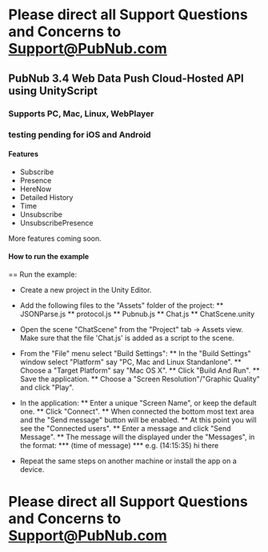 # Please direct all Support Questions and Concerns to Support@PubNub.com

## PubNub 3.4 Web Data Push Cloud-Hosted API using UnityScript
### Supports PC, Mac, Linux, WebPlayer 
### testing pending for iOS and Android

#### Features
- Subscribe
- Presence
- HereNow
- Detailed History
- Time
- Unsubscribe
- UnsubscribePresence

More features coming soon.

#### How to run the example
== Run the example: 

* Create a new project in the Unity Editor.
* Add the following files to the "Assets" folder of the project:
** JSONParse.js
** protocol.js
** Pubnub.js
** Chat.js
** ChatScene.unity

* Open the scene "ChatScene" from the "Project" tab -> Assets view. Make sure that the file 'Chat.js' is added as a script to the scene.
* From the "File" menu select "Build Settings":
** In the "Build Settings" window select "Platform" say "PC, Mac and Linux Standanlone".
** Choose a "Target Platform" say "Mac OS X".
** Click "Build And Run".
** Save the application.
** Choose a "Screen Resolution"/"Graphic Quality" and click "Play".

* In the application: 
** Enter a unique "Screen Name", or keep the default one. 
** Click "Connect".
** When connected the bottom most text area and the "Send message" button will be enabled. 
** At this point you will see the "Connected users".
** Enter a message and click "Send Message".
** The message will the displayed under the "Messages", in the format:
*** (time of message) <screen name> <message>
*** e.g. (14:15:35) <user40> hi there

* Repeat the same steps on another machine or install the app on a device.

# Please direct all Support Questions and Concerns to Support@PubNub.com
